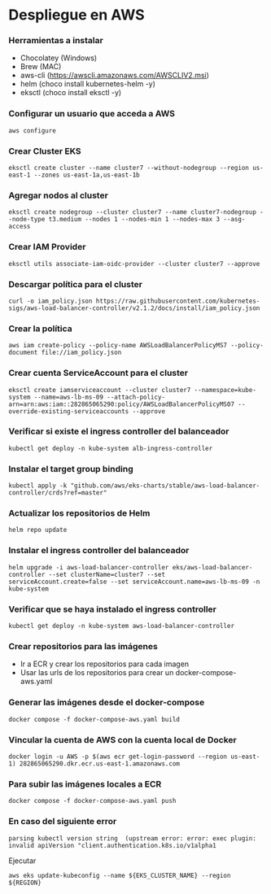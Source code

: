 # Despliegue en AWS

### Herramientas a instalar

- Chocolatey (Windows)
- Brew (MAC)
- aws-cli (https://awscli.amazonaws.com/AWSCLIV2.msi)
- helm (choco install kubernetes-helm -y)
- eksctl (choco install eksctl -y)

### Configurar un usuario que acceda a AWS

```
aws configure
```

### Crear Cluster EKS

```
eksctl create cluster --name cluster7 --without-nodegroup --region us-east-1 --zones us-east-1a,us-east-1b
```

### Agregar nodos al cluster

```
eksctl create nodegroup --cluster cluster7 --name cluster7-nodegroup --node-type t3.medium --nodes 1 --nodes-min 1 --nodes-max 3 --asg-access
```

### Crear IAM Provider

```
eksctl utils associate-iam-oidc-provider --cluster cluster7 --approve
```

### Descargar política para el cluster

```
curl -o iam_policy.json https://raw.githubusercontent.com/kubernetes-sigs/aws-load-balancer-controller/v2.1.2/docs/install/iam_policy.json
```

### Crear la política

```
aws iam create-policy --policy-name AWSLoadBalancerPolicyMS7 --policy-document file://iam_policy.json
```

### Crear cuenta ServiceAccount para el cluster

```
eksctl create iamserviceaccount --cluster cluster7 --namespace=kube-system --name=aws-lb-ms-09 --attach-policy-arn=arn:aws:iam::282865065290:policy/AWSLoadBalancerPolicyMS07 --override-existing-serviceaccounts --approve
```

### Verificar si existe el ingress controller del balanceador

```
kubectl get deploy -n kube-system alb-ingress-controller
```

### Instalar el target group binding

```
kubectl apply -k "github.com/aws/eks-charts/stable/aws-load-balancer-controller/crds?ref=master"
```

### Actualizar los repositorios de Helm

```
helm repo update
```

### Instalar el ingress controller del balanceador

```
helm upgrade -i aws-load-balancer-controller eks/aws-load-balancer-controller --set clusterName=cluster7 --set serviceAccount.create=false --set serviceAccount.name=aws-lb-ms-09 -n kube-system
```

### Verificar que se haya instalado el ingress controller

```
kubectl get deploy -n kube-system aws-load-balancer-controller
```

### Crear repositorios para las imágenes

- Ir a ECR y crear los repositorios para cada imagen
- Usar las urls de los repositorios para crear un docker-compose-aws.yaml

### Generar las imágenes desde el docker-compose

```
docker compose -f docker-compose-aws.yaml build
```

### Vincular la cuenta de AWS con la cuenta local de Docker

```
docker login -u AWS -p $(aws ecr get-login-password --region us-east-1) 282865065290.dkr.ecr.us-east-1.amazonaws.com
```

### Para subir las imágenes locales a ECR

```
docker compose -f docker-compose-aws.yaml push
```

### En caso del siguiente error

```
parsing kubectl version string  (upstream error: error: exec plugin: invalid apiVersion "client.authentication.k8s.io/v1alpha1
```

Ejecutar

```
aws eks update-kubeconfig --name ${EKS_CLUSTER_NAME} --region ${REGION}
```
